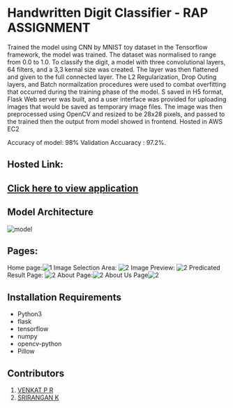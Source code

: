 # Handwritten Digit Classifier - RAP ASSIGNMENT
Trained the model using CNN by MNIST toy dataset in the Tensorflow framework, the model was trained. The dataset was normalised to range from 0.0 to 1.0. To classify the digit, a model with three convolutional layers, 64 filters, and a 3,3 kernal size was created. The layer was then flattened and given to the full connected layer. The L2 Regularization, Drop Outing layers, and Batch normailzation procedures were used to combat overfitting that occurred during the training phase of the model. S  saved in H5 format, Flask Web server was built, and a user interface was provided for uploading images that would be saved as temporary image files. The image was then preprocessed using OpenCV and resized to be 28x28 pixels, and passed to the trained then the output from model showed in frontend. Hosted in AWS EC2 

Accuracy of model: 98%
Validation Accuaracy : 97.2%.
## Hosted Link:
## [Click here to view application](#)
## Model Architecture
![model](https://i.postimg.cc/6QpX2PMC/image.png)
## Pages:
Home page:![1](https://i.postimg.cc/YSJYVyss/78eb3e1e-fba8-4178-a9b5-2d0a750a91d7.jpg)
Image Selection Area: ![2](https://i.postimg.cc/v8vxLBbj/51c9c7de-1b81-4c95-9718-7061fc74ea9e.jpg)
Image Preview: ![2](https://i.postimg.cc/nVdchQHH/0990896c-cd76-4a4f-8a63-3bc988185acf.jpg)
Predicated Result Page: ![2](https://i.postimg.cc/GhYNSZgZ/3ea2bce0-6015-40ff-bfea-42642149c67d.jpg)
About Page:![2](https://i.postimg.cc/RZ4PpqHH/0b865ac7-090d-4f1c-a121-92ba1e42c73d.jpg)
About Us Page![2](https://i.postimg.cc/vmDtCnHc/adef91e9-a98a-4093-a39f-86f1f406e477.jpg)


## Installation Requirements
* Python3
* flask 
* tensorflow 
* numpy
* opencv-python
* Pillow

## Contributors

1. [VENKAT P R](https://www.linkedin.com/in/venkat-p-r/)
2. [SRIRANGAN K](https://www.linkedin.com/in/srirangank)


